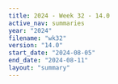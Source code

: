 ```yaml
---
title: 2024 - Week 32 - 14.0
active_nav: summaries
year: "2024"
filename: "wk32"
version: "14.0"
start_date: "2024-08-05"
end_date: "2024-08-11"
layout: "summary"
---
```

